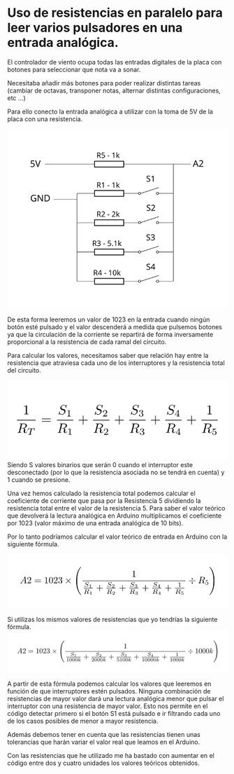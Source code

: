 # Uso de resistencias en paralelo para leer varios pulsadores en una entrada analógica.

El controlador de viento ocupa todas las entradas digitales de la placa con botones para seleccionar que nota va a sonar.

Necesitaba añadir más botones para poder realizar distintas tareas (cambiar de octavas, transponer notas, alternar distintas configuraciones, etc ...)

Para ello conecto la entrada analógica a utilizar con la toma de 5V de la placa con una resistencia.

![Esquema Resistencias](../Img/resistencias.svg)

De esta forma leeremos un valor de 1023 en la entrada cuando ningún botón esté pulsado y el valor descenderá a medida que pulsemos botones ya que la circulación de la corriente se repartirá de forma inversamente proporcional a la resistencia de cada ramal del circuito.

Para calcular los valores, necesitamos saber que relación hay entre la resistencia que atraviesa cada uno de los interruptores y la resistencia total del circuito.

![Cálculo de la resistencia total](../Img/formula-resistencias.svg)  
Siendo S valores binarios que serán 0 cuando el interruptor este desconectado (por lo que la resistencia asociada no se tendrá en cuenta) y 1 cuando se presione.

Una vez hemos calculado la resistencia total podemos calcular el coeficiente de corriente que pasa por la Resistencia 5 dividiendo la resistencia total entre el valor de la resistencia 5. Para saber el valor teórico que devolverá la lectura analógica en Arduino multiplicamos el coeficiente por 1023 (valor máximo de una entrada analógica de 10 bits).

Por lo tanto podríamos calcular el valor teórico de entrada en Arduino con la siguiente fórmula.

![Cálculo del valor de entrada analógica](../Img/formula-resistencias2.svg)

Si utilizas los mismos valores de resistencias que yo tendrías la siguiente fórmula.
![Cálculo del valor de entrada analógica 2](../Img/formula-resistencias3.svg)

A partir de esta fórmula podemos calcular los valores que leeremos en función de que interruptores estén pulsados. Ninguna combinación de resistencias de mayor valor dará una lectura analógica menor que pulsar el interruptor con una resistencia de mayor valor. Esto nos permite en el código detectar primero si el botón S1 está pulsado e ir filtrando cada uno de los casos posibles de menor a mayor resistencia.

Además debemos tener en cuenta que las resistencias tienen unas tolerancias que harán variar el valor real que leamos en el Arduino.

Con las resistencias que he utilizado me ha bastado con aumentar en el código entre dos y cuatro unidades los valores teóricos obtenidos.


